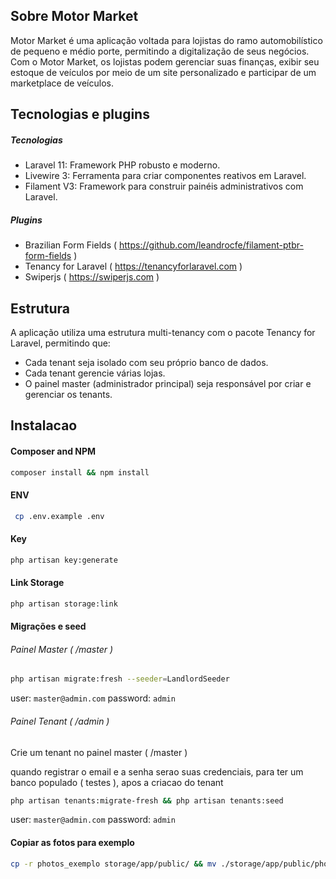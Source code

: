 ## Sobre Motor Market

Motor Market é uma aplicação voltada para lojistas do ramo automobilístico de pequeno e médio porte, permitindo a digitalização de seus negócios. Com o Motor Market, os lojistas podem gerenciar suas finanças, exibir seu estoque de veículos por meio de um site personalizado e participar de um marketplace de veículos.

## Tecnologias e plugins

##### Tecnologias

-   Laravel 11: Framework PHP robusto e moderno.
-   Livewire 3: Ferramenta para criar componentes reativos em Laravel.
-   Filament V3: Framework para construir painéis administrativos com Laravel.

##### Plugins

-   Brazilian Form Fields ( https://github.com/leandrocfe/filament-ptbr-form-fields )
-   Tenancy for Laravel ( https://tenancyforlaravel.com )
-   Swiperjs ( https://swiperjs.com )

## Estrutura

A aplicação utiliza uma estrutura multi-tenancy com o pacote Tenancy for Laravel, permitindo que:

-   Cada tenant seja isolado com seu próprio banco de dados.
-   Cada tenant gerencie várias lojas.
-   O painel master (administrador principal) seja responsável por criar e gerenciar os tenants.

## Instalacao

#### Composer and NPM

```bash
composer install && npm install
```

#### ENV

```bash
 cp .env.example .env
```

#### Key

```bash
php artisan key:generate
```

#### Link Storage

```bash
php artisan storage:link
```

#### Migrações e seed

###### Painel Master ( /master )

```bash
php artisan migrate:fresh --seeder=LandlordSeeder
```

user: `master@admin.com`
password: `admin`

###### Painel Tenant ( /admin )

Crie um tenant no painel master ( /master )

quando registrar o email e a senha serao suas credenciais, para ter um banco populado ( testes ), apos a criacao do tenant

```bash
php artisan tenants:migrate-fresh && php artisan tenants:seed
```

user: `master@admin.com`
password: `admin`

#### Copiar as fotos para exemplo

```bash
cp -r photos_exemplo storage/app/public/ && mv ./storage/app/public/photos_exemplo ./storage/app/public/photos
```
